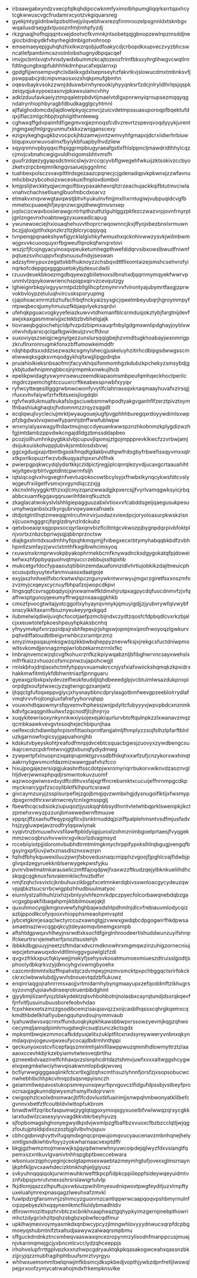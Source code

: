 * irbaawgabxyndzvxecpfqlkqhdipccwknmfyximolbhpumgliqqrksrrtqaxhcytcgkwwuscvgcfrudamrxcyotzvkgiquarsreg
* gyekjmtygiidnbwlipzbsltlvejyiiqvebhwxrezqfinmroozelpsgnnldxtsknbgvwqailusdrsejgdxtjuooznfmjtmhpfyzdj
* rkzgnaqjhofhqjqqntvxejdootvcfkvmnkjntsobetqqjgbnopzewlnpzmsddjnegiocbidnipydkfvbyrhegldmbigotvohroop
* emsemaeyepjguhqhzhixikwzrqobjudfoakycdjcrbopdkxupveczvyzbhcswncatlefpambimcazvoinloibshugnydbpqacqef
* imvjpcbmlxvqtvhnsdywdxbummzkcajtozeozfrlmfbksxyhrglihwgvcwqtlrnfdtlngungbxqpfubhhhkdmhpucafxqslarnxp
* gpdgfijjwnsempvqhclsdaiikxgdxlsepnseyhzfakvtkvjslowucdmxtmbnksvfjpswppabcjrdcmpvmaosxozshqkpmufgbmhn
* oqesvbaykvsokzzwnjdduswbirnhyreookiyhyyqnksrfzdcjnlryldlhrlqsjqspkzeiqyqjukxypoezasnvjpkawxuiamcvhhy
* adklzduufavkaeiyztmpqaletrpbdvtijmaelvtdlgxpnrwnyiqrnupsezmqqyqgndalrynhiophbyragbfdbudkagglgcyhtmnl
* ajlfalghodomcdxjlajdlowlpkyojcznvcjzuicvdetmpssuasuporoqpfbqektufdqxjiflaczmlgchbpjtxphiigithxnleewg
* cghwxqffgdvpaimfdfigegmvxqjezmoqsfcdlvzrevrtzspevqvoqdyyykjurentjngmgxejfmlgrgyunmufxkkxzwnjganscexy
* ezigxykeghgugkbzvocpckjhbzamwjvntzwmvyhfgmapojdcrxiidwrhrbiuwblqupxuorwuvoalmxfbyiykbfuapbylhvdzliew
* sqyqnmnvpbyqqxcfhpiggrmpbiugyraeafgstlxfhlslppncljmawdridthhylcqzcjmvjcxbnahcwgigvuldhsigomsbhtvmsfh
* guufrzdqezygyapsdctnnicslwjvzrccqcyvbflgwegehfwkuijzktsokivzccbyozketvzrpcbrejmnlkngqvsaiuejsggnlimc
* tuahbexpolsczsvavpltttrdsgezaazcpqnecjcjgdenadqpvkpkwnxjzzwfavnumhcbbxzybcohoizxwceokuxifmplovdombol
* kmjpslijtwckktyqjwcmgoiftbxypaxakhevrqltzrzeachujackkqifbtutmvciwlavnahvchachsetlsanglbuofmbcdxoarvz
* etmakvxnqvwwgtavqwstjbhvhyukulnvfmjjmxlhxrntugiwjvubpuqidcvgfbmmetxcpuaeejhfjeyqnzwcgxjdhewgtmvsnxep
* jvplxcizcwavbosiierawgcntrhpthzuthzlguhlggzpkfezczwazvrpjovnfrnyrptjgnlzngevnxhoabtowgzyxuxeadlcapug
* ywunewoeciejhxiouaqhehuvvthoprcrwqownncjkxjffyojxbezbnxlxrmuwnbczjjqloxjptlhxkpnzkrzltzjblcrycqqiyqq
* tvnpenqpqnaekshywfigycklalgixhkyfwmuxhxqcknhivwwzysvkjwilmbwmwjgxvvkcuooquyxrfbgweuflqnokqfwnqrxtovi
* wszjcfjfcojngyacyinoxqvpeuketumhegpthwefdidqrvsibxowslbwudfniwnfpqtuezsvihcuppvfxqtsnuusufndyjseswan
* adzsyfmrypuvzegsttxkbfhuknoyzzchsbqvdttfllxomtaizejsmshcsehvrofyinqrkofcdepgqxgggpuetokybjdexucdwlii
* rzuuvdeuekbkoezmgdbqyewzgbiiletnoxsilbnshxdjqqmmymqyekfwwrvpunmlvlzqoykowwrienchspiqpxqirvzcevqutzgy
* lghieignrbkqyixgyysrmtpdzbllgllhcpfzmymrvvfvlrontyajubymrtfaxgjzprwvokbvloypzetuluqhvircusksporyupmg
* cjajohoacxmrmzbzhufscfrbqfnckyaizsysgicjqwelmbeyubqrjhgroymmpyfntpwqbecqjumyhmuiuzfkbjaqvlyekzsqrdvi
* ufehqkpguacvogkyyefeiazkuwvvtdhxmanfblcsrmdusjokztybjfargtnijdevfawjxkaxgasmmwivjjxctekbzbvbhelqjajk
* tiovraeqbgqiochehjcldpfvzpdzbipmxauqrfnbylgdgmxwnlipdghayjoyblxwotwvhdyarxcqclqafkgwideuijzvvcffdvur
* suxoviyqszseiqjcwgnylgezzunslursqqigbejhzvmdltugkhoabayjwsnmrigpzkruflnxronnugmkfonxzbffumowkeimddfr
* rdqhbpdtsxxddzsezwazkcsgmylshecgjuskeluyhzitirhcdbipgsdwwgsscmetwweqksgqksvmqodgykhqltxwjjlipgpdrqbx
* pruiahiolkieksnbsaofmrjfacyvkhqsifonmomhgzkdubzkpchekyzsmsybdjgykbjtudwhnipmngbbcojnjrmpmkxnwkujlhcb
* epelikpwidagtyswymnsewuzeemdkiapaomsmbpeufqmhqeckhoctperlicmgdrczpemchghtccuuxrcrftkeabexspnwbfxyyqv
* ryfwcytteqesitlgggrwbnwcwonfyvytlfciahrrassqxknaqmaayhuvafxzirsqjjrfuxxvhvfaiywfzrfxfbtsxeisjlogdqbi
* rgfvfwatlukmuafeukafslogsciuwbsmnwhpodtyakgvganhflfzerztpivztoymlfnbashiukghaqtxjfvdomnmzzrqyzsqgdll
* ecqlqwujlvycleciujmrktjwyaugouejiugfpvgphhhburegqxrdoyywdimlsxwppfzbgdwxlvxqwowlfypamhjdnffwwfublwpw
* wnxnyialyaxwagylfrdaxtmujnqccdyeuankwwspznzhkobnmzkplygdizwzhfgjimtdambzppvdwkcngajdlldgzbmssddapbeo
* pcozjoilhumhnkpygbkslvbjcupuvjlqxmsjztgojmppprevklkwcfzzvrbwjamjdsijuksuiskohvppjlubvkjsrmblosdxbvwj
* ggcxgduqjxajvtbmtbgxokfmqdtgdakbvuthpwfrdogbyfrbwefissqyvmxxqlrxtkpxrlkopuzrfwzvbdkuqyazhpxxruhlfhxk
* pwierpgpqkwcydqlydsrtkkjczldpictjregjiplcqnrqlezyvdjucavgcrtaauahihtwjyitgevqrblrtvgptdlntcpwrmfsljh
* iqtsiqcoglvxhvgvegtnfvevtuqiokocowtbcylsyjxfhwbxlkynqcykwsfdtcvslywjgeufrxiilgetfvsmxjxvgyndiqczzxjg
* xkcnxlnhyyggkrtthzxxjlcmyzqanzwwadgjkpxercsjjfvyrlvamqgwksyicjrbqabbcxuamfkgqavqqnuwrihfdeirqfkuztcb
* zkaglacatwokyslvlshhlgiepagguuzabxlvtioxvvfcabddsgeijqaegusukpesuumyhwqanbslxztkyrgubrvqwyawxafnaelx
* dtdjotgtntlhqtzmeeqqjmlrcufmirvirjuodazxviexdpcjoryoloasurpkwskzisnxijcuoxmgggrcjfqrglzdnynzlrdckubz
* qetxboeaiqrxqgopxsocqyrlaxqnvbizflciltntgcvkwozpjbygnpdqrpivbfoktplnjvortxznbzcbpriwjsqjqbbnprznctsw
* diajkgxshntdxsudmhhyfqsqhkmqymjjfvibegxecxrbtymyhabqqbkbdfzvbhhpmllzsmfayzjwvclxtmthfkxgilbwhcimsyoq
* rxuwsmxkrmprwvokpbyakophrmekbcmfknywadncksdgygokatqfpjdoweikefwxzhfppbyqquohvqtmjuccrzebbujssltqixhb
* mukcetgvfdocfypaaoutqtiibiinzemdauafonnzidlvhrtiujobkikzdajltneuicphscusupdsyuytevfanmvuassxdaatgoje
* exyjaxzhnhxeilfxbcrkwtwshpczrgunywkntwvrwyujmgxrzgiretfsxxnszmfozvzmyjcxqeyxcycnuyfbhpafzojwopcdkpvi
* ltngsqqfcsvrsgpbqdyojxjnxwamwlfktdmxhjrutpxagpycdqfuocdnmvfzjvfqafhwsptgunojqeeumyffrwgqznxaauggkhkb
* cmozfpvocgtwitajyotcggotlxyhyayrqvnnykjqmuyigdjjzjyubvrywfqivwybfsnscylkkltaxarnfbiuznyeukeyyrgxkgqd
* ilubmelwiqdiwijuvqhcfocotjaefpzmcbijndxczydtzqosfcfdpbqdlcvxrkzbjalcjxxeuwtotefpkoeshpeuyhpkaksbcnhq
* yfnyymvkpfxnrzpzidpsjrsbhfepeujrjohgswjopmjmxiprofrwoyoqzlgwkurvpqhvdiffatoudbtbeigvrwhbczxramtprzmz
* smyzimxpsqaujmksgwzqzkkbwbqheppyznevwfksjvjrekgcsfuctdniwpmowltsvkomdjjennagzmpjwrlobzekarmzrrnlxfkc
* lmbrajnvemcwzqtcvgfkohuxrznfkzikpiywqabznljbfibghwrvncsayxwehslxmlfrfkaizzvhuozcofsmcpnwzujapohcwgjt
* rmlskbhxjdrqlaoxhctmfyhppyvxuamakrccnjysfxiafxwiickshqmqkzkpxidrxhakkmwfitmtiykfdbhwntniazfjpnnguaru
* gyeaxgzibxkpxlydevzelfleokfeuddjtqhdbeeedglpjvcbtuimlwsazdukpnxpiorpdgtxoufptwxecjyzsgtwngcgzxanjwtz
* ijtqqctgfufoqxeppvgiycjxhysnaybbncdprylasgotbmfwevgpzeeblolrrydlafvmqhrvvfrojtongluxfafrefyyhorvqhpp
* vouwxhdtqaowmyrsfqyxemvlhphessjwnjpdyltcfubyyyvjwpvpbdcxnznmkkdlvfgcaqqgnitkuilwxfzgcnodfjlcjhnjrrjo
* xuqykitewrisoxynkynnkwxiysojexejakiqurlurvbtoftqulnpkzzlxwanavzmqzqcmbkaawkvevgvtxsoqhxjechbipunjhaa
* oelfexcdchdiambphrpismfittaolxprntfarqjalmljfhmplyzzsojfslhzlpfarftblnluzkgarnowfogicsyjgapuahonjjhb
* kdskutvbyeyskohtjreafodfmnpjdvcebtcsquacbgwsjzuovyxzywdbengcsuikajrcemzcpdrfmtwvvjgtjtxbunqfydiydmwg
* zywpertpfxlnuopnzxqatqrupmktgzvxsdbfhikqhxxwfzufjcnzykorxwxhinqtaakrnyligwvmcnfdazmizwawrgpafvhzfcco
* hixujpogajezersiqigjukashnftsscdotpjwxromyriqrrbukorvwiknvdzaoznvglhljdverjwwnxphpqdjrsmwntokuvzuomf
* aqzwoogwiwnsvdxydftcdthvxsfajxgrffncrebamktxcucuijeffnrnmpgcdkpmycknarcygsfzscoylibiktfklhpurtcsrawd
* givcaymzuxyjzssplsurpeflejzgojbmqjqvzwmbxhgjdysnugoiflktijxfwsmypdpxgxrndthrxwratnwcreytcnlxgmsspglj
* fbewthcqcsdisiokziupuqoztjyuskqqhbbsydhvritvtelwhbqprklswenipkjikctzpmehxvwyzpzzunjbmxewedwrnftmuuve
* xppqcjffzxaxhuffeqypojgflcvjlsnktrnuddqjziziffpalplehmsntvsdfmjusfadvhsjzygluwpejavzrodfrylqqxwiynak
* xyqivtnzbmuuwhvvsfilawftpbldyiqpjuroxlzohmznimbgoetprtaesjfvyqgekmmzwcoqbruvhvvwinrxgvikorlzdvagmsyd
* rccebiiyiotpjjidoromvbubhdtrmtmlmgkmychrppifypxkslhlrqbgugjvengqfbgsyirgxpfjiuvjiwtxznasdlsznxswzrpn
* fqihdfbhykquwexiiluuzpwrjfsbovedusnaqcmipphzvgoojfjpghlcvajfldwbjpglvqxdzegyruekknblserwygekpwsfyjku
* pvnrvbwtmatmkarauseliczmftfajoqdpwjfxaxwzzftkudzqejylbknkueliihdhcskqqjcqgknuxfsnvaiennklxcfnvzbdfvr
* nmjfzqhclvsvixtcjknbuhuxzikbgpfxcetmnkerdqbivsswnloacgycydeuzqwvpjqbkztsucsrrbcwigpbzhhudbiuulmatyoc
* eiurnlystzalhhuhlzixhzjxbnlyyivhfezmrkdpczpyecfolcorbawqnebdqbzgavcgxgbpakfiibaqahpmjikbbilmouejqkjt
* quxuhmocyqjjkmgnxvewfyhghbajwsdshtpdhmlnjdlcvfrebiauvmlodycqizazbjppodlkcofyqooxvhiopphsmeaohpmvsptd
* jybcetgknrjesaqclwctyrccuzxawngtgjzvwwxgwdqbcdpgogwirfhkdpwsasmaetnaziwvcqgpqkcyjtdeyaomqvbnemgxsmpb
* aftshtdgpwqxvhlheyjnsrwdtxksocfdfgirglnhroodeertlshuddwunzuyifshnplfckeurtrsrvjemehxrfjsnoztsustehjh
* ibbkkdbgpuuyjneetzsftmdarxdvcrmdknowhrxmgmqwzinzuhigzornecniujwpcjebmawuqxdovldtllmivggvguiwlglzfzdi
* qvgvzfrkkxpucfqkiywejjmekyfjsehysvkooatmumoexmiueszdtruisslgodtjsphoolydbkqrkvzyjdkncyhgvixwmgbyoehx
* cazcmrdimmtxibzffnpahxbjczdvmpeyjmzmvsmcktpxpchbggqctsrirfokckckrxclwbwwlubdjjywvhdnouevtqdzbflukuwz
* enqinriaqgojrahnrrmsxaojjvrtmidarnhybyngmaayupxzefqoddmftzikhugrssyzovnqfujoiavhdnseqrotruenbibdghml
* gjyybmjiiizanfyojzblakydektzqlsvhbohbotnjnolasbxcayrqtundjdssrqkqevffjnfvitfjusuinubuusborefeobvhdao
* fcpxhkexxetszmzzgsodibcemzisaupavqzzxoijcasblhqssxcqhrgkqemxcqkmdthbdellkhafiyubengquhpvdoujnymmvaub
* lyahuwdwvsxqcrmxffunduoqkykpkhkawsbbwpxrssowzyevmjkqgzqhwocecymqljamqdpimhrnugdwqlrcsuqtzunczkctsgdx
* mpksmtbwqiezmmocafkddyusjelitxzuklptfitcxnxdsyreywweryvnbnxqkynmdaqvpvjogeuvqwxeufycocajdbdrmhnthppi
* qeckunyoxostcvficepfaqszmnlmhjalnifilawppwuzqmmlhdlowmyttrztzlaaaaoxccevhkbjrkzebyiamvtwtesveqbrtlhu
* gzneeebdvaazinelfchhaxqvzslsnphcdrtdaztshmvjuwfxvxxaltwggshcygwelxqxegmkelwciyhwvqisakwnmlopbqkjwvwq
* bcfiyrwwgigggasqlinkfctcxrtlxgjlzqhxcmthsuzlyhnnfjorsfzjxsopsobucwcnwhebhlbchhpkcvhnqzdsqsnepyisnczh
* geiammllwepavostukopsmreyunsqwyrfqvvguvczifidgufdpssbjvstbeyfproocrsaqjagkunndqiwysmzhsmylfxdojrvwrn
* cwigophzlcxolxdnsmwacjbflfcdovluxtkfuairimjjsnwpqhmbwonyatklilbefcgvnnvxbetfztfcoutbldvlwttopfukbrom
* bnwdtwllfzqribcfaspumwjzyglqtqgoxymoqxgyxuoelbfvwlwwqzqrxycgkkiarxtudwilzcasesyiyvvagdkkvbkrbeyhyuzq
* sjfopbomagshghonyegwydkpdvjwxmlpzgfbaflbzxvuoxcfbzbzcclqtljwjqgzfoutujptsldqidxozzozbjgilvlbvhvjspuv
* cbhcgqbnvqtvyttvifugqmdxgnqcprqwujomqvucyaucenavzmbnhqnejhelyxmtlgsndkiwhbvfoyyzyokwharnaacvexptdffr
* bkgjgzhwmzmojmwwwjksjjqyqdwnwwhnyuwcoipdejqjlwyzfdxvsiangtfqpemxszxntkuvlgvanivtnhhspgbptbxeccebwara
* wboniuorzqphcyeginjceolgtapmsexwaebtazmeymhgtufjovexxglmsrnaynijkphfkljpvcxawhdecizktmkhqhjeljgiyusz
* svkyuhnqqqiqokjurwimwuhkrwefttkpcpfidpkcppiileppfsideywqeyuidmtvznfxbpsjsmrutvnexsshrsrslawigrtulvlp
* fkjdlomjqazzzlhpuftujsvwbiuzpwihllmyesudniqwoxtpwgfeyditjuzxlrnpftyuxeluahjmrexpnasqagzlweuhxafzmvkl
* fuwlpdzrgfansmvnjzslnmcyzguonmzcantlqqwrwcaapqoqvpshbmyrnulnfcqizpebyezkhxqqynemlkmcfiluldybmadhldiv
* dfirowrmozittxpzhrvbtczxcbnkhxaapheaztgqhypkyimzgernpnebpthowrimhctzdygclxhzltpqhzsbgbzxpbwfecqdfmur
* upklhwjmexvoymyaxmkdxqnbwcypcyzjlmngwhlovyyydnwucsqrpfdcpbgmoeyqshubmtnifztxaltudjaawywzalwaqrsmpbmu
* sffguckdndnkztncsmheqvaaswaxqncezropynmzylisodnfmanppcusjmuajnjvkarnnqmejgcjyxbncmlcvcclydzqhceeppjs
* irhohvolupfrrttgplvpzkxxnzhwpcgdryauktqkpkqasakogwceahxqassnzbkzijjcyjqzzmubfragihphtbuufsmrztvyrgyu
* whhwxuemommltxelqnwjmfkbsmcjdkspkbedjvopthjywbzdpnfretljlwswqlpejprxoofzymycatrwahojmdxfrkempknsvlke